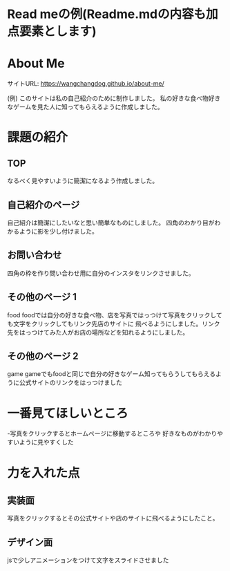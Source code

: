 # Read meの例(Readme.mdの内容も加点要素とします)

# About Me 

サイトURL: https://wangchangdog.github.io/about-me/

(例)
このサイトは私の自己紹介のために制作しました。
私の好きな食べ物好きなゲームを見た人に知ってもらえるように作成しました。


# 課題の紹介

## TOP

なるべく見やすいように簡潔になるよう作成しました。
## 自己紹介のページ

自己紹介は簡潔にしたいなと思い簡単なものにしました。
四角のわかり目がわかるように影を少し付けました。

## お問い合わせ

四角の枠を作り問い合わせ用に自分のインスタをリンクさせました。

## その他のページ 1

food
foodでは自分の好きな食べ物、店を写真ではっつけて写真をクリックしても文字をクリックしてもリンク先店のサイトに
飛べるようにしました。リンク先をはっつけてみた人がお店の場所などを知れるようにしました。

## その他のページ 2

game
gameでもfoodと同じで自分の好きなゲーム知ってもらうしてもらえるように公式サイトのリンクをはっつけました

# 一番見てほしいところ

-写真をクリックするとホームページに移動するところや
好きなものがわかりやすいように見やすくした
# 力を入れた点
## 実装面
写真をクリックするとその公式サイトや店のサイトに飛べるようにしたこと。

## デザイン面
jsで少しアニメーションをつけて文字をスライドさせました
